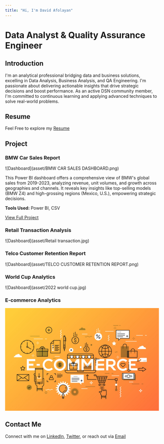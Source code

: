 ```yaml
---
title: "Hi, I'm David Afolayan"
---
```


# Data Analyst & Quality Assurance Engineer

## Introduction
I'm an analytical professional bridging data and business solutions, excelling in Data Analysis, Business Analysis, and QA Engineering. I'm passionate about delivering actionable insights that drive strategic decisions and boost performance. As an active DSN community member, I'm committed to continuous learning and applying advanced techniques to solve real-world problems.

## Resume
Feel Free to explore my [Resume](https://drive.google.com/file/d/1ncgldoHaIthK-pz-hVEnbk_JJ42p4itk/view?usp=sharing)

## Project
### BMW Car Sales Report 
![Dashboard](asset/BMW CAR SALES DASHBOARD.png)

This Power BI dashboard offers a comprehensive view of BMW's global sales from 2019-2023, analyzing revenue, unit volumes, and growth across geographies and channels. It reveals key insights like top-selling models (BMW Z4) and high-grossing regions (Mexico, U.S.), empowering strategic decisions.

**Tools Used:** Power BI, CSV

[View Full Project](https://github.com/Tolu-DavidAfolayan/BMW_CAR_SALES)

### Retail Transaction Analysis
![Dashboard](asset/Retail transaction.jpg)


### Telco Customer Retention Report
![Dashboard](asset/TELCO CUSTOMER RETENTION REPORT.png)


### World Cup Analytics
![Dashboard](asset/2022 world cup.jpg)


### E-commerce Analytics
![Dashboard](asset/E-Commerce.jpeg)


## Contact Me

Connect with me on [LinkedIn](https://www.linkedin.com/in/afolayan-tolulope/), [Twitter](), or reach out via [Email](david4afolayan@gmail.com)
